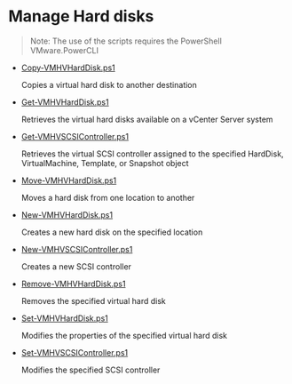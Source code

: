 # Manage Hard disks

> Note: The use of the scripts requires the PowerShell VMware.PowerCLI

+ [Copy-VMHVHardDisk.ps1](./Copy-VMHVHardDisk.ps1)

  Copies a virtual hard disk to another destination
  
+ [Get-VMHVHardDisk.ps1](./Get-VMHVHardDisk.ps1)

  Retrieves the virtual hard disks available on a vCenter Server system
  
+ [Get-VMHVSCSIController.ps1](./Get-VMHVSCSIController.ps1)

  Retrieves the virtual SCSI controller assigned to the specified HardDisk, VirtualMachine, Template, or Snapshot object
  
+ [Move-VMHVHardDisk.ps1](./Move-VMHVHardDisk.ps1)

  Moves a hard disk from one location to another
  
+ [New-VMHVHardDisk.ps1](./New-VMHVHardDisk.ps1)

  Creates a new hard disk on the specified location

+ [New-VMHVSCSIController.ps1](./New-VMHVSCSIController.ps1)

  Creates a new SCSI controller
  
+ [Remove-VMHVHardDisk.ps1](./Remove-VMHVHardDisk.ps1)

  Removes the specified virtual hard disk
  
+ [Set-VMHVHardDisk.ps1](./Set-VMHVHardDisk.ps1)

  Modifies the properties of the specified virtual hard disk

+ [Set-VMHVSCSIController.ps1](./Set-VMHVSCSIController.ps1)

   Modifies the specified SCSI controller
